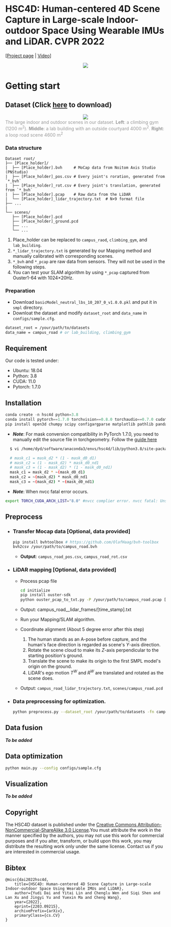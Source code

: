 # HSC4D: Human-centered 4D Scene Capture in Large-scale Indoor-outdoor Space Using Wearable IMUs and LiDAR. CVPR 2022
[[Project page](http://www.lidarhumanmotion.net/hsc4d/) | [Video](https://www.youtube.com/watch?v=IY9FikM__i8)]

<!-- <div align=center>
<img src = "https://github.com/climbingdaily/HSC4D/blob/main/images/logo.png" width=85%/> </div>
<br> -->
<div align=center>
<img src = "https://climbingdaily.github.io/images/overview.png"/></div>



# Getting start
## Dataset (Click [here](https://drive.google.com/drive/folders/1c6iGtqcAhPmzSsoep-WB-g_kJQjMZl-t?usp=sharing) to download)
<div align=center>
<img src = "https://github.com/climbingdaily/HSC4D/blob/main/images/hsc4d_dataset.gif"/>
</div>
<div style="color:orange; border-bottom: 0px solid #d9d9d9;
display: inline-block;
color: #999;
padding: -2px;">The large indoor and outdoor scenes in our dataset. <strong>Left</strong>: a climbing gym (1200 m<sup>2</sup>). <strong>Middle</strong>: a lab building with an outside courtyard 4000 m<sup>2</sup>. <strong>Right</strong>: a loop road scene 4600 m<sup>2</sup> </div>

### Data structure
```terminal
Dataset root/
├── [Place_holder]/
|  ├── [Place_holder].bvh     # MoCap data from Noitom Axis Studio (PNStudio)
|  ├── [Place_holder]_pos.csv # Every joint's roration, generated from `*_bvh`
|  ├── [Place_holder]_rot.csv # Every joint's translation, generated from `*_bvh`
|  ├── [Place_holder].pcap    # Raw data from the LiDAR
|  └── [Place_holder]_lidar_trajectory.txt  # N×9 format file
├── ...
|
└── scenes/
   ├── [Place_holder].pcd
   ├── [Place_holder]_ground.pcd
   ├── ...
   └── ...
```
  1. Place_holder can be replaced to `campus_raod`, `climbing_gym`, and `lab_building`.
  2. `*_lidar_trajectory.txt` is generated by our Mapping method and manually calibrated with corresponding scenes. <br>
  3. `*_bvh` and `*_pcap` are raw data from sensors. They will not be used in the following steps.
  4. You can test your SLAM algorithm by using `*_pcap` captured from Ouster1-64 with 1024×20Hz. 

### Preparation
- Download `basicModel_neutral_lbs_10_207_0_v1.0.0.pkl` and put it in `smpl` directory.
- Downloat the dataset and modify `dataset_root` and `data_name` in `configs/sample.cfg`.
``` bash
dataset_root = /your/path/to/datasets
data_name = campus_road # or lab_building, climbing_gym
```

## Requirement
  Our code is tested under:
  - Ubuntu: 18.04
  - Python: 3.8
  - CUDA:   11.0
  - Pytorch: 1.7.0

## Installation
  ``` python
  conda create -n hsc4d python=3.8
  conda install pytorch==1.7.0 torchvision==0.8.0 torchaudio==0.7.0 cudatoolkit=11.0 -c pytorch
  pip install open3d chumpy scipy configargparse matplotlib pathlib pandas opencv-python torchgeometry tensorboardx
  ```
  - ***Note***: For mask conversion compatibility in PyTorch 1.7.0, you need to manually edit the source file in torchgeometry. Follow the [guide here](https://stackoverflow.com/questions/65637222/runtimeerror-subtraction-the-operator-with-a-bool-tensor-is-not-supported)
  ```bash
    $ vi /home/dyd/software/anaconda3/envs/hsc4d/lib/python3.8/site-packages/torchgeometry/core/conversions.py

    # mask_c1 = mask_d2 * (1 - mask_d0_d1)
    # mask_c2 = (1 - mask_d2) * mask_d0_nd1
    # mask_c3 = (1 - mask_d2) * (1 - mask_d0_nd1)
    mask_c1 = mask_d2 * ~(mask_d0_d1)
    mask_c2 = ~(mask_d2) * mask_d0_nd1
    mask_c3 = ~(mask_d2) * ~(mask_d0_nd1)
  ```
  - ***Note***: When nvcc fatal error occurs.
  ``` bash
  export TORCH_CUDA_ARCH_LIST="8.0" #nvcc complier error. nvcc fatal: Unsupported gpu architecture 
  ```
## Preprocess
- ### Transfer Mocap data [Optional, data provided]
    ```bash
    pip install bvhtoolbox # https://github.com/OlafHaag/bvh-toolbox
    bvh2csv /your/path/to/campus_road.bvh
    ```
  - **Output**: `campus_road_pos.csv`, `campus_road_rot.csv`


- ### LiDAR mapping [Optional, data provided]
  - Process pcap file
    ```bash
    cd initialize
    pip install ouster-sdk 
    python ouster_pcap_to_txt.py -P /your/path/to/campus_road.pcap [-S start_frame] [-E end_frame]
    ```
  - Output: campus_road__lidar_frames/[time_stamp].txt
  - Run your Mapping/SLAM algorithm.
  
  - Coordinate alignment (About 5 degree error after this step)
  
    1. The human stands as an A-pose before capture, and the human's face direction is regarded as scene's $Y$-axis direction. 
    2. Rotate the scene cloud to make its $Z$-axis perpendicular to the starting position's ground. 
    3. Translate the scene to make its origin to the first SMPL model's origin on the ground. 
    4. LiDAR's ego motion $T^W$ and $R^W$ are translated and rotated as the scene does. 
  - Output: `campus_road_lidar_trajectory.txt`, `scenes/campus_road.pcd`
    
- ### Data preprocessing for optimization. 
  ```bash
  python preprocess.py --dataset_root /your/path/to/datasets -fn campus_road -D 0.1
  ```

## Data fusion
***To be added***

## Data optimization
```bash
python main.py --config configs/sample.cfg
```


## Visualization
***To be added***




## Copyright
The HSC4D dataset is published under the [Creative Commons Attribution-NonCommercial-ShareAlike 3.0 License](https://creativecommons.org/licenses/by-nc-sa/3.0/).You must attribute the work in the manner specified by the authors, you may not use this work for commercial purposes and if you alter, transform, or build upon this work, you may distribute the resulting work only under the same license. Contact us if you are interested in commercial usage.



## Bibtex
```
@misc{dai2022hsc4d,
    title={HSC4D: Human-centered 4D Scene Capture in Large-scale Indoor-outdoor Space Using Wearable IMUs and LiDAR},
    author={Yudi Dai and Yitai Lin and Chenglu Wen and Siqi Shen and Lan Xu and Jingyi Yu and Yuexin Ma and Cheng Wang},
    year={2022},
    eprint={2203.09215},
    archivePrefix={arXiv},
    primaryClass={cs.CV}
}
```
